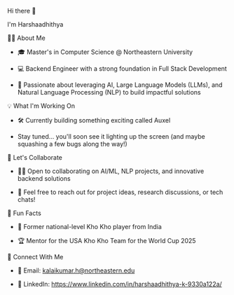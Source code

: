 Hi there 👋

I'm Harshaadhithya

👨‍💻 About Me

- 🎓 Master's in Computer Science @ Northeastern University

- 💻 Backend Engineer with a strong foundation in Full Stack Development

- 🤖 Passionate about leveraging AI, Large Language Models (LLMs), and Natural Language Processing (NLP) to build impactful solutions

💡 What I'm Working On

- 🛠️ Currently building something exciting called Auxel

- Stay tuned... you'll soon see it lighting up the screen (and maybe squashing a few bugs along the way!)

👥 Let's Collaborate

- 👨‍💻 Open to collaborating on AI/ML, NLP projects, and innovative backend solutions

- 💌 Feel free to reach out for project ideas, research discussions, or tech chats!

🌟 Fun Facts

- 🏐 Former national-level Kho Kho player from India

- 🏆 Mentor for the USA Kho Kho Team for the World Cup 2025

🔗 Connect With Me

- 📧 Email: kalaikumar.h@northeastern.edu

- 👤 LinkedIn: https://www.linkedin.com/in/harshaadhithya-k-9330a122a/
